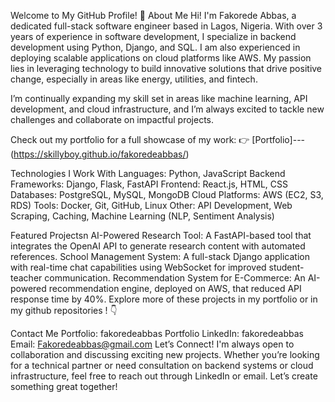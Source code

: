 Welcome to My GitHub Profile! 👋
About Me
Hi! I'm Fakorede Abbas, a dedicated full-stack software engineer based in Lagos, Nigeria. With over 3 years of experience in software development, I specialize in backend development using Python, Django, and SQL. I am also experienced in deploying scalable applications on cloud platforms like AWS. My passion lies in leveraging technology to build innovative solutions that drive positive change, especially in areas like energy, utilities, and fintech.

I’m continually expanding my skill set in areas like machine learning, API development, and cloud infrastructure, and I’m always excited to tackle new challenges and collaborate on impactful projects.

Check out my portfolio for a full showcase of my work:
👉 [Portfolio]---(https://skillyboy.github.io/fakoredeabbas/)

Technologies I Work With
Languages: Python, JavaScript
Backend Frameworks: Django, Flask, FastAPI
Frontend: React.js, HTML, CSS
Databases: PostgreSQL, MySQL, MongoDB
Cloud Platforms: AWS (EC2, S3, RDS)
Tools: Docker, Git, GitHub, Linux
Other: API Development, Web Scraping, Caching, Machine Learning (NLP, Sentiment Analysis)

Featured Projectsn
AI-Powered Research Tool: A FastAPI-based tool that integrates the OpenAI API to generate research content with automated references.
School Management System: A full-stack Django application with real-time chat capabilities using WebSocket for improved student-teacher communication.
Recommendation System for E-Commerce: An AI-powered recommendation engine, deployed on AWS, that reduced API response time by 40%.
Explore more of these projects in my portfolio or in my github repositories ! 👇

Contact Me
Portfolio: fakoredeabbas Portfolio
LinkedIn: fakoredeabbas
Email: Fakoredeabbas@gmail.com
Let’s Connect!
I'm always open to collaboration and discussing exciting new projects. Whether you’re looking for a technical partner or need consultation on backend systems or cloud infrastructure, feel free to reach out through LinkedIn or email. Let’s create something great together!
